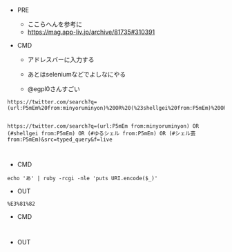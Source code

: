 - PRE
  - ここらへんを参考に
  - https://mag.app-liv.jp/archive/81735#310391

- CMD

  - アドレスバーに入力する


  - あとはseleniumなどでよしなにやる

  - @egpl0さんすごい

```
https://twitter.com/search?q=(url:P5mEm%20from:minyoruminyon)%20OR%20(%23shellgei%20from:P5mEm)%20OR%20(%23%E3%82%86%E3%82%8B%E3%82%B7%E3%82%A7%E3%83%AB%20from:P5mEm)%20OR%20(%23%E3%82%B7%E3%82%A7%E3%83%AB%E8%8A%B8%20from:P5mEm)&src=typed_query&f=live
```
```

https://twitter.com/search?q=(url:P5mEm from:minyoruminyon) OR (#shellgei from:P5mEm) OR (#ゆるシェル from:P5mEm) OR (#シェル芸 from:P5mEm)&src=typed_query&f=live



```


- CMD

```
echo 'あ' | ruby -rcgi -nle 'puts URI.encode($_)'
```

- OUT

```
%E3%81%82

```


- CMD

```


```


- OUT


```


```
